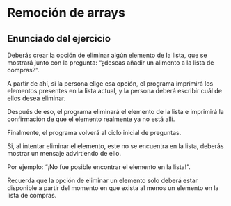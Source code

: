 # Remoción de arrays
## Enunciado del ejercicio


Deberás crear la opción de eliminar algún elemento de la lista, que se mostrará junto con la pregunta: “¿deseas añadir un alimento a la lista de compras?”.

 

A partir de ahí, si la persona elige esa opción, el programa imprimirá los elementos presentes en la lista actual, y la persona deberá escribir cuál de ellos desea eliminar.

 

Después de eso, el programa eliminará el elemento de la lista e imprimirá la confirmación de que el elemento realmente ya no está allí.

 

Finalmente, el programa volverá al ciclo inicial de preguntas.

 

Si, al intentar eliminar el elemento, este no se encuentra en la lista, deberás mostrar un mensaje advirtiendo de ello.

 

Por ejemplo: “¡No fue posible encontrar el elemento en la lista!”.

 

Recuerda que la opción de eliminar un elemento solo deberá estar disponible a partir del momento en que exista al menos un elemento en la lista de compras.

